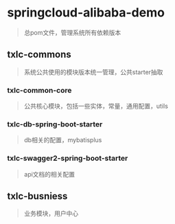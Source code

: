 # springcloud-alibaba-demo
> 总pom文件，管理系统所有依赖版本

## txlc-commons
> 系统公共使用的模块版本统一管理，公共starter抽取
### txlc-common-core
> 公共核心模块，包括一些实体，常量，通用配置，utils
### txlc-db-spring-boot-starter
> db相关的配置，mybatisplus
### txlc-swagger2-spring-boot-starter
> api文档的相关配置
## txlc-busniess
> 业务模块，用户中心
